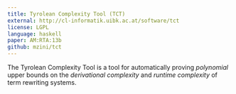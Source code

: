 ```yaml
---
title: Tyrolean Complexity Tool (TCT)
external: http://cl-informatik.uibk.ac.at/software/tct
license: LGPL
language: haskell
paper: AM:RTA:13b
github: mzini/tct
---
```


The Tyrolean Complexity Tool is a tool for automatically proving *polynomial*
upper bounds on the *derivational complexity* and *runtime complexity* of term rewriting systems.
